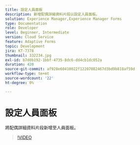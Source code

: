 ```yaml
---
title: 設定人員面板
description: 新增配偶詳細資料片段以設定人員面板。
solution: Experience Manager,Experience Manager Forms
type: Documentation
role: Developer
level: Beginner, Intermediate
version: Cloud Service
feature: Adaptive Forms
topic: Development
jira: KT-7378
thumbnail: 332234.jpg
exl-id: b7d0b192-1bbf-4735-8dc6-dd4cb1dc052a
duration: 420
source-git-commit: af928e60410022f12207082467d3bd9b818af59d
workflow-type: tm+mt
source-wordcount: '22'
ht-degree: 0%

---
```


# 設定人員面板

將配偶詳細資料片段新增至人員面板。

>[!VIDEO](https://video.tv.adobe.com/v/332234?quality=12&learn=on)
